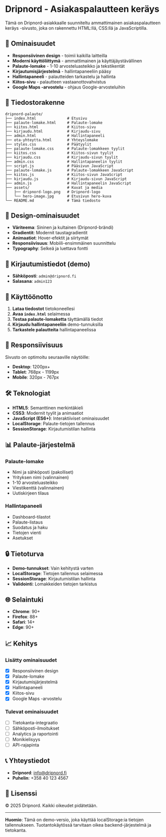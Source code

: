# Dripnord - Asiakaspalautteen keräys

Tämä on Dripnord-asiakkaalle suunniteltu ammattimainen asiakaspalautteen keräys -sivusto, joka on rakennettu HTML:llä, CSS:llä ja JavaScriptilla.

## 🚀 Ominaisuudet

- **Responsiivinen design** - toimii kaikilla laitteilla
- **Moderni käyttöliittymä** - ammattimainen ja käyttäjäystävällinen
- **Palaute-lomake** - 1-10 arvosteluasteikko ja tekstikentät
- **Kirjautumisjärjestelmä** - hallintapaneeliin pääsy
- **Hallintapaneeli** - palautteiden tarkastelu ja hallinta
- **Kiitos-sivu** - palautteen vastaanottovahvistus
- **Google Maps -arvostelu** - ohjaus Google-arvosteluihin

## 📁 Tiedostorakenne

```
dripnord-palaute/
├── index.html              # Etusivu
├── palaute-lomake.html     # Palaute-lomake
├── kiitos.html             # Kiitos-sivu
├── kirjaudu.html           # Kirjaudu-sivu
├── admin.html              # Hallintapaneeli
├── ota-yhteytta.html       # Yhteyslomake
├── styles.css              # Päätyylit
├── palaute-lomake.css      # Palaute-lomakkeen tyylit
├── kiitos.css              # Kiitos-sivun tyylit
├── kirjaudu.css            # Kirjaudu-sivun tyylit
├── admin.css               # Hallintapaneelin tyylit
├── script.js               # Pääsivun JavaScript
├── palaute-lomake.js       # Palaute-lomakkeen JavaScript
├── kiitos.js               # Kiitos-sivun JavaScript
├── kirjaudu.js             # Kirjaudu-sivun JavaScript
├── admin.js                # Hallintapaneelin JavaScript
├── assets/                 # Kuvat ja media
│   ├── dripnord-logo.png   # Dripnord-logo
│   └── hero-image.jpg      # Etusivun hero-kuva
└── README.md               # Tämä tiedosto
```

## 🎨 Design-ominaisuudet

- **Väriteema**: Sininen ja kultainen (Dripnord-brändi)
- **Gradientit**: Modernit taustagradientit
- **Animaatiot**: Hover-efektit ja siirtymät
- **Responsiivisuus**: Mobiili-ensimmäinen suunnittelu
- **Typography**: Selkeä ja luettava fontti

## 🔐 Kirjautumistiedot (demo)

- **Sähköposti**: `admin@dripnord.fi`
- **Salasana**: `admin123`

## 🚀 Käyttöönotto

1. **Lataa tiedostot** tietokoneellesi
2. **Avaa `index.html`** selaimessa
3. **Testaa palaute-lomaketta** täyttämällä tiedot
4. **Kirjaudu hallintapaneeliin** demo-tunnuksilla
5. **Tarkastele palautteita** hallintapaneelissa

## 📱 Responsiivisuus

Sivusto on optimoitu seuraaville näytöille:
- **Desktop**: 1200px+
- **Tablet**: 768px - 1199px
- **Mobile**: 320px - 767px

## 🛠️ Teknologiat

- **HTML5**: Semanttinen merkintäkieli
- **CSS3**: Modernit tyylit ja animaatiot
- **JavaScript (ES6+)**: Interaktiiviset ominaisuudet
- **LocalStorage**: Palaute-tietojen tallennus
- **SessionStorage**: Kirjautumistilan hallinta

## 📊 Palaute-järjestelmä

### Palaute-lomake
- Nimi ja sähköposti (pakolliset)
- Yrityksen nimi (valinnainen)
- 1-10 arvosteluasteikko
- Viestikenttä (valinnainen)
- Uutiskirjeen tilaus

### Hallintapaneeli
- Dashboard-tilastot
- Palaute-listaus
- Suodatus ja haku
- Tietojen vienti
- Asetukset

## 🔒 Tietoturva

- **Demo-tunnukset**: Vain kehitystä varten
- **LocalStorage**: Tietojen tallennus selaimessa
- **SessionStorage**: Kirjautumistilan hallinta
- **Validointi**: Lomakkeiden tietojen tarkistus

## 🌐 Selaintuki

- **Chrome**: 90+
- **Firefox**: 88+
- **Safari**: 14+
- **Edge**: 90+

## 📈 Kehitys

### Lisätty ominaisuudet
- [x] Responsiivinen design
- [x] Palaute-lomake
- [x] Kirjautumisjärjestelmä
- [x] Hallintapaneeli
- [x] Kiitos-sivu
- [x] Google Maps -arvostelu

### Tulevat ominaisuudet
- [ ] Tietokanta-integraatio
- [ ] Sähköposti-ilmoitukset
- [ ] Analytics ja raportointi
- [ ] Monikielisyys
- [ ] API-rajapinta

## 📞 Yhteystiedot

- **Dripnord**: info@dripnord.fi
- **Puhelin**: +358 40 123 4567

## 📄 Lisenssi

© 2025 Dripnord. Kaikki oikeudet pidätetään.

---

**Huomio**: Tämä on demo-versio, joka käyttää localStorage:ia tietojen tallennukseen. Tuotantokäytössä tarvitaan oikea backend-järjestelmä ja tietokanta.

